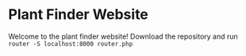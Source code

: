 # Plant Finder Website

Welcome to the plant finder website! Download the repository and run `router -S localhost:8000 router.php`
